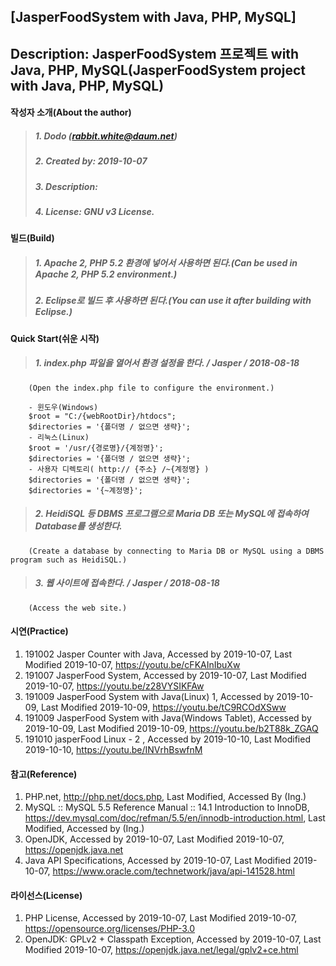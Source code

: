 ## [JasperFoodSystem with Java, PHP, MySQL]
## Description: JasperFoodSystem 프로젝트 with Java, PHP, MySQL(JasperFoodSystem project with Java, PHP, MySQL)

#### 작성자 소개(About the author)
> ##### 1. Dodo (rabbit.white@daum.net)
> ##### 2. Created by: 2019-10-07
> ##### 3. Description: 
> ##### 4. License: GNU v3 License.

#### 빌드(Build)
> ##### 1. Apache 2, PHP 5.2 환경에 넣어서 사용하면 된다.(Can be used in Apache 2, PHP 5.2 environment.)
> ##### 2. Eclipse로 빌드 후 사용하면 된다.(You can use it after building with Eclipse.)

#### Quick Start(쉬운 시작)
> ##### 1. index.php 파일을 열어서 환경 설정을 한다. / Jasper / 2018-08-18
        (Open the index.php file to configure the environment.)
        
        - 윈도우(Windows)
        $root = "C:/{webRootDir}/htdocs";
        $directories = '{폴더명 / 없으면 생략}';
        - 리눅스(Linux)        
        $root = '/usr/{경로명}/{계정명}';
        $directories = '{폴더명 / 없으면 생략}';
        - 사용자 디렉토리( http:// {주소} /~{계정명} )
        $directories = '{폴더명 / 없으면 생략}';
        $directories = '{~계정명}';
       
> ##### 2. HeidiSQL 등 DBMS 프로그램으로 Maria DB 또는 MySQL에 접속하여 Database를 생성한다.
        (Create a database by connecting to Maria DB or MySQL using a DBMS program such as HeidiSQL.)
        
> ##### 3. 웹 사이트에 접속한다. / Jasper / 2018-08-18
        (Access the web site.)

#### 시연(Practice)
1. 191002 Jasper Counter with Java, Accessed by 2019-10-07, Last Modified 2019-10-07, https://youtu.be/cFKAInIbuXw
2. 191007 JasperFood System, Accessed by 2019-10-07, Last Modified 2019-10-07, https://youtu.be/z28VYSIKFAw
3. 191009 JasperFood System with Java(Linux) 1, Accessed by 2019-10-09, Last Modified 2019-10-09, https://youtu.be/tC9RCOdXSww
4. 191009 JasperFood System with Java(Windows Tablet), Accessed by 2019-10-09, Last Modified 2019-10-09, https://youtu.be/b2T88k_ZGAQ
5. 191010 jasperFood Linux - 2 , Accessed by 2019-10-10, Last Modified 2019-10-10, https://youtu.be/INVrhBswfnM


#### 참고(Reference)
1. PHP.net, http://php.net/docs.php, Last Modified, Accessed By (Ing.)
2. MySQL :: MySQL 5.5 Reference Manual :: 14.1 Introduction to InnoDB, https://dev.mysql.com/doc/refman/5.5/en/innodb-introduction.html, Last Modified, Accessed by (Ing.)
3. OpenJDK, Accessed by 2019-10-07, Last Modified 2019-10-07, https://openjdk.java.net
4. Java API Specifications, Accessed by 2019-10-07, Last Modified 2019-10-07, https://www.oracle.com/technetwork/java/api-141528.html

#### 라이선스(License)
1. PHP License, Accessed by 2019-10-07, Last Modified 2019-10-07, https://opensource.org/licenses/PHP-3.0
2. OpenJDK: GPLv2 + Classpath Exception, Accessed by 2019-10-07, Last Modified 2019-10-07, https://openjdk.java.net/legal/gplv2+ce.html
